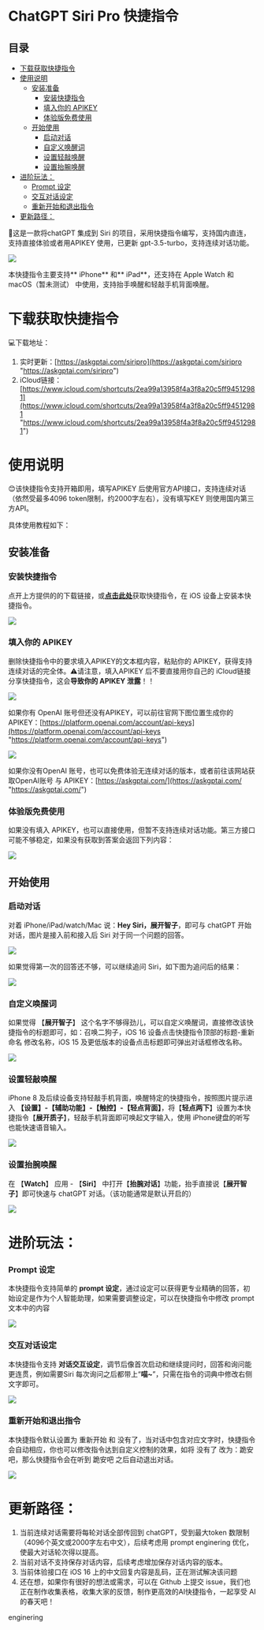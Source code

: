# ChatGPT Siri Pro 快捷指令

## 目录

-   [下载获取快捷指令](#下载获取快捷指令)
-   [使用说明](#使用说明)
    -   [安装准备](#安装准备)
        -   [安装快捷指令](#安装快捷指令)
        -   [填入你的 APIKEY](#填入你的-APIKEY)
        -   [体验版免费使用](#体验版免费使用)
    -   [开始使用](#开始使用)
        -   [启动对话](#启动对话)
        -   [自定义唤醒词](#自定义唤醒词)
        -   [设置轻敲唤醒](#设置轻敲唤醒)
        -   [设置抬腕唤醒](#设置抬腕唤醒)
-   [进阶玩法：](#进阶玩法)
    -   [Prompt 设定](#Prompt-设定)
    -   [交互对话设定](#交互对话设定)
    -   [重新开始和退出指令](#重新开始和退出指令)
-   [更新路径：](#更新路径)

🎁这是一款将chatGPT 集成到 Siri 的项目，采用快捷指令编写，支持国内直连，支持直接体验或者用APIKEY 使用，已更新 gpt-3.5-turbo，支持连续对话功能。

![](image/image_KmScMTkF8m.png)

本快捷指令主要支持\*\* iPhone\*\* 和\*\* iPad\*\*，还支持在 Apple Watch 和 macOS（暂未测试） 中使用，支持抬手唤醒和轻敲手机背面唤醒。

# 下载获取快捷指令

💻下载地址：

1.  实时更新：[https://askgptai.com/siripro](https://askgptai.com/siripro "https://askgptai.com/siripro")
2.  iCloud链接：[https://www.icloud.com/shortcuts/2ea99a13958f4a3f8a20c5ff94512981](https://www.icloud.com/shortcuts/2ea99a13958f4a3f8a20c5ff94512981 "https://www.icloud.com/shortcuts/2ea99a13958f4a3f8a20c5ff94512981")

# 使用说明

😊该快捷指令支持开箱即用，填写APIKEY 后使用官方API接口，支持连续对话（依然受最多4096 token限制，约2000字左右），没有填写KEY 则使用国内第三方API。

具体使用教程如下：

## 安装准备

### **安装快捷指令**

点开上方提供的的下载链接，或[**点击此处**](https://askgptai.com/siripro "点击此处")获取快捷指令，在 iOS 设备上安装本快捷指令。

![](image/image_uG5WEjdiC1.png)

### **填入你的 APIKEY**

删除快捷指令中的要求填入APIKEY的文本框内容，粘贴你的 APIKEY，获得支持连续对话的完全体。⚠请注意，填入APIKEY 后不要直接用你自己的 iCloud链接分享快捷指令，这会**导致你的 APIKEY 泄露**！！

![](image/image_UauartqvEi.png)

如果你有 OpenAI 账号但还没有APIKEY，可以前往官网下图位置生成你的 APIKEY：[https://platform.openai.com/account/api-keys](https://platform.openai.com/account/api-keys "https://platform.openai.com/account/api-keys")

![](image/image_SwqbHpdmUC.png)

如果你没有OpenAI 账号，也可以免费体验无连续对话的版本，或者前往该网站获取OpenAI账号 与 APIKEY：[https://askgptai.com/](https://askgptai.com/ "https://askgptai.com/")

### **体验版免费使用**

如果没有填入 APIKEY，也可以直接使用，但暂不支持连续对话功能。第三方接口可能不够稳定，如果没有获取到答案会返回下列内容：

![](image/6f476e7af6f9701f8754b22cb461afb_4BLodXj_8c.jpg)

## 开始使用

### **启动对话**

对着 iPhone/iPad/watch/Mac 说：**Hey Siri，展开智子**，即可与 chatGPT 开始对话，图片是接入前和接入后 Siri 对于同一个问题的回答。

![](image/705663e1c9176e4fca0b9056fcadb21_kBOWazsUN0.jpg)

如果觉得第一次的回答还不够，可以继续追问 Siri，如下图为追问后的结果：

![](image/afaef5bd416526d474598643bee6dfa_xOPvTtS46C.jpg)

### **自定义唤醒词**

如果觉得 【**展开智子**】 这个名字不够得劲儿，可以自定义唤醒词，直接修改该快捷指令的标题即可，如：召唤二狗子，iOS 16 设备点击快捷指令顶部的标题-重新命名 修改名称，iOS 15 及更低版本的设备点击标题即可弹出对话框修改名称。

![](image/image_1eK7y6JaH1.png)

### **设置轻敲唤醒**

iPhone 8 及后续设备支持轻敲手机背面，唤醒特定的快捷指令，按照图片提示进入 **【设置】-【辅助功能】-【触控】-【轻点背面】**，将【**轻点两下**】设置为本快捷指令【**展开质子**】，轻敲手机背面即可唤起文字输入，使用 iPhone键盘的听写也能快速语音输入。

![](image/c288b5ecb223e95dd186e2c8ebb68ef_qx_dC3i-2i.jpg)

### **设置抬腕唤醒**

在 【**Watch**】 应用 - 【**Siri**】 中打开【**抬腕对话**】功能，抬手直接说【**展开智子**】即可快速与 chatGPT 对话。（该功能通常是默认开启的）

![](image/a65bc8ef1f852dbeca879b033e8903f_Kk1CPFlWye.jpg)

# 进阶玩法：

### **Prompt 设定**

本快捷指令支持简单的 **prompt 设定**，通过设定可以获得更专业精确的回答，初始设定是作为个人智能助理，如果需要调整设定，可以在快捷指令中修改 prompt 文本中的内容

![](image/image_CDZHFp6a2e.png)

### **交互对话**设定

本快捷指令支持 **对话交互设定**，调节后像首次启动和继续提问时，回答和询问能更连贯，例如需要Siri 每次询问之后都带上“**喵\~**”，只需在指令的词典中修改右侧文字即可。

![](image/faa100933f44aaebd821753e409a831_pBjot30nGM.jpg)

### **重新开始和退出指令**

本快捷指令默认设置为 重新开始 和 没有了，当对话中包含对应文字时，快捷指令会自动相应，你也可以修改指令达到自定义控制的效果，如将 没有了 改为：跪安吧，那么快捷指令会在听到 跪安吧 之后自动退出对话。

![](image/cfe23807baa05e8a464a4df11e06165_9GlE0hS_3d.jpg)

# 更新路径：

1.  当前连续对话需要将每轮对话全部传回到 chatGPT，受到最大token 数限制（4096个英文或2000字左右中文），后续考虑用 prompt enginering 优化，使最大对话轮次得以提高。
2.  当前对话不支持保存对话内容，后续考虑增加保存对话内容的版本。
3.  当前体验接口在 iOS 16 上的中文回复内容是乱码，正在测试解决该问题
4.  还在想，如果你有很好的想法或需求，可以在 Github 上提交 issue，我们也正在制作收集表格，收集大家的反馈，制作更高效的AI快捷指令，一起享受 AI 的春天吧！

enginering
